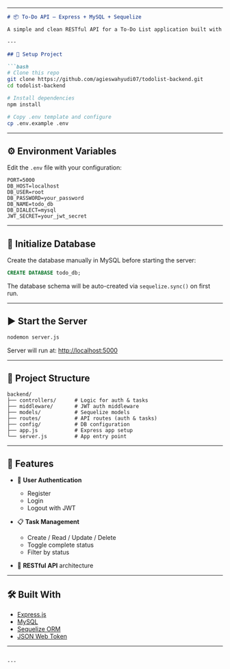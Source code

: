
---

````md
# 📦 To-Do API – Express + MySQL + Sequelize

A simple and clean RESTful API for a To-Do List application built with **Express.js**, **MySQL**, **Sequelize**, and **JWT** for authentication.

---

## 🚀 Setup Project

```bash
# Clone this repo
git clone https://github.com/agieswahyudi07/todolist-backend.git
cd todolist-backend

# Install dependencies
npm install

# Copy .env template and configure
cp .env.example .env
````

---

## ⚙️ Environment Variables

Edit the `.env` file with your configuration:

```env
PORT=5000
DB_HOST=localhost
DB_USER=root
DB_PASSWORD=your_password
DB_NAME=todo_db
DB_DIALECT=mysql
JWT_SECRET=your_jwt_secret
```

---

## 🧬 Initialize Database

Create the database manually in MySQL before starting the server:

```sql
CREATE DATABASE todo_db;
```

The database schema will be auto-created via `sequelize.sync()` on first run.

---

## ▶️ Start the Server

```bash
nodemon server.js
```

Server will run at: [http://localhost:5000](http://localhost:5000)

---

## 📁 Project Structure

```
backend/
├── controllers/      # Logic for auth & tasks
├── middleware/       # JWT auth middleware
├── models/           # Sequelize models
├── routes/           # API routes (auth & tasks)
├── config/           # DB configuration
├── app.js            # Express app setup
└── server.js         # App entry point
```

---

## 🧪 Features

* 🔐 **User Authentication**

  * Register
  * Login
  * Logout with JWT
* 📋 **Task Management**

  * Create / Read / Update / Delete
  * Toggle complete status
  * Filter by status
* 🧾 **RESTful API** architecture

---

## 🛠️ Built With

* [Express.js](https://expressjs.com/)
* [MySQL](https://www.mysql.com/)
* [Sequelize ORM](https://sequelize.org/)
* [JSON Web Token](https://jwt.io/)

---

```

---
```
